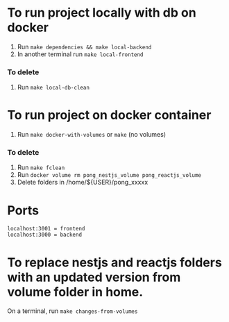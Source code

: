 # To run project locally with db on docker

1. Run `make dependencies && make local-backend`
2. In another terminal run `make local-frontend`

### To delete
1. Run `make local-db-clean`

# To run project on docker container

1. Run `make docker-with-volumes` or `make` (no volumes)

### To delete
1. Run `make fclean`
2. Run `docker volume rm pong_nestjs_volume pong_reactjs_volume`
3. Delete folders in /home/${USER}/pong_xxxxx


# Ports
```text
localhost:3001 = frontend
localhost:3000 = backend
```

# To replace nestjs and reactjs folders with an updated version from volume folder in home.

On a terminal, run `make changes-from-volumes`
